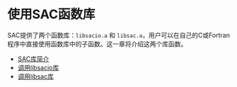 # 使用SAC函数库

SAC提供了两个函数库：`libsacio.a` 和 `libsac.a`，用户可以在自己的C或Fortran
程序中直接使用函数库中的子函数。这一章将介绍这两个库函数。

* [SAC库简介](intro-to-libs.md)
* [调用libsacio库](call-libsacio.md)
* [调用libsac库](call-libsac.md)
